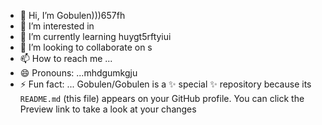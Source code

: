 - 👋 Hi, I’m Gobulen)))657fh
- 👀 I’m interested in 
- 🌱 I’m currently learning  huygt5rftyiui
- 💞️ I’m looking to collaborate on s
- 📫 How to reach me ...
- 😄 Pronouns: ...mhdgumkgju
- ⚡ Fun fact: ...
Gobulen/Gobulen is a ✨ special ✨ repository because its `README.md` (this file) appears on your GitHub profile.
You can click the Preview link to take a look at your changes
